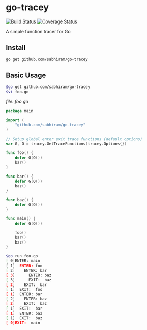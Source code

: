 # go-tracey

[![Build Status](https://travis-ci.org/sabhiram/go-tracey.svg?branch=master)](https://travis-ci.org/sabhiram/go-tracey) [![Coverage Status](https://coveralls.io/repos/sabhiram/go-tracey/badge.svg?branch=master)](https://coveralls.io/r/sabhiram/go-tracey?branch=master)

A simple function tracer for Go

## Install

```sh
go get github.com/sabhiram/go-tracey
```

## Basic Usage

```sh
$go get github.com/sabhiram/go-tracey
$vi foo.go
```

*file: foo.go*
```go
package main

import (
    "github.com/sabhiram/go-tracey"
)

// Setup global enter exit trace functions (default options)
var G, O = tracey.GetTraceFunctions(tracey.Options{})

func foo() {
    defer G(O())
    bar()
}

func bar() {
    defer G(O())
    baz()
}

func baz() {
    defer G(O())
}

func main() {
    defer G(O())

    foo()
    bar()
    baz()
}
```

```sh
$go run foo.go
[ 0]ENTER: main
[ 1]  ENTER: foo
[ 2]    ENTER: bar
[ 3]      ENTER: baz
[ 3]      EXIT:  baz
[ 2]    EXIT:  bar
[ 1]  EXIT:  foo
[ 1]  ENTER: bar
[ 2]    ENTER: baz
[ 2]    EXIT:  baz
[ 1]  EXIT:  bar
[ 1]  ENTER: baz
[ 1]  EXIT:  baz
[ 0]EXIT:  main
```
